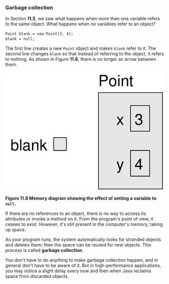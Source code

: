 ###  Garbage collection


In Section **11.5**, we saw what happens when more than one variable refers to the same object.
What happens when *no* variables refer to an object?

```code
Point blank = new Point(3, 4);
blank = null;
```

The first line creates a new `Point` object and makes `blank` refer to it.
The second line changes `blank` so that instead of referring to the object, it refers to nothing.
As shown in Figure **11.8**, there is no longer an arrow between them.

![Figure 11.8 Memory diagram showing the effect of setting a variable to `null`.](figs/reference3.jpg)

**Figure 11.8 Memory diagram showing the effect of setting a variable to `null`.**

If there are no references to an object, there is no way to access its attributes or invoke a method on it.
From the program's point of view, it ceases to exist.
However, it's still present in the computer's memory, taking up space.


As your program runs, the system automatically looks for stranded objects and deletes them; then the space can be reused for new objects.
This process is called **garbage collection**.

You don't have to do anything to make garbage collection happen, and in general don't have to be aware of it.
But in high-performance applications, you may notice a slight delay every now and then when Java reclaims space from discarded objects.